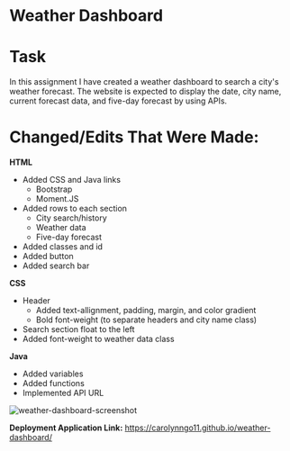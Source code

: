 # Weather Dashboard

# Task
In this assignment I have created a weather dashboard to search a city's weather forecast. The website is expected to display the date, city name, current forecast data, and five-day forecast by using APIs.

# Changed/Edits That Were Made:

**HTML**
- Added CSS and Java links
    - Bootstrap
    - Moment.JS
- Added rows to each section
    - City search/history
    - Weather data
    - Five-day forecast
- Added classes and id
- Added button
- Added search bar

**CSS**
- Header
    - Added text-allignment, padding, margin, and color gradient
    - Bold font-weight (to separate headers and city name class)
- Search section float to the left
- Added font-weight to weather data class

**Java**
- Added variables
- Added functions
- Implemented API URL

![weather-dashboard-screenshot](https://user-images.githubusercontent.com/99929883/161672844-b3a49022-60a3-44fb-8d2a-6fb49e7a78a2.JPG)

**Deployment Application Link:** https://carolynngo11.github.io/weather-dashboard/
